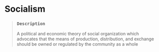 # Socialism

> ### `Description`
>
> A political and economic theory of social organization which advocates that the means of production, distribution, and exchange should be owned or regulated by the community as a whole
